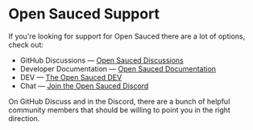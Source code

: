 # Open Sauced Support

If you're looking for support for Open Sauced there are a lot of options, check out:

* GitHub Discussions &mdash; [Open Sauced Discussions](https://github.com/open-sauced/open-sauced/discussions)
* Developer Documentation &mdash; [Open Sauced Documentation](https://docs.opensauced.pizza)
* DEV &mdash; [The Open Sauced DEV](https://dev.to/opensauced)
* Chat &mdash; [Join the Open Sauced Discord](https://discord.com/invite/U2peSNf23P)

On GitHub Discuss and in the Discord, there are a bunch of helpful community members that should be willing to point you in the right direction.
